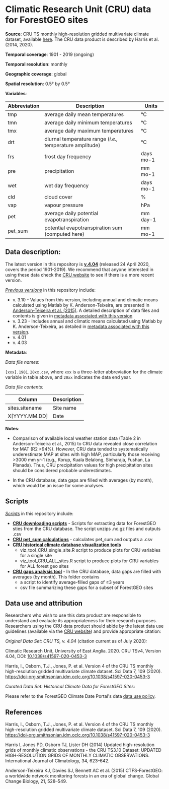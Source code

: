 # Climatic Research Unit (CRU) data for ForestGEO sites

**Source**: CRU TS monthly high-resolution gridded multivariate climate dataset, available [here](https://crudata.uea.ac.uk/cru/data/hrg/). The CRU data product is described by Harris et al. (2014, 2020).

**Temporal coverage**: 1901 - 2019 (ongoing)

**Temporal resolution**: monthly

**Geographic coverage**: global

**Spatial resolution**: 0.5° by 0.5°

**Variables**: 
               
Abbreviation	| Description	| Units
--|--|--
tmp	| average daily mean temperatures	|°C
tmn	| 	average daily minimum temperatures	| 	°C
tmx		| average daily maximum temperatures	| 	°C
drt		| diurnal temperature range	(*i.e.,* temperature amplitude)	| °C
frs		| frost day frequency	| days  mo-1
pre	| 	precipitation		| mm mo-1
wet		| wet day frequency	|  days	mo-1
cld		| cloud cover		| %
vap		| vapour pressure		| hPa
pet		| average daily potential evapotranspiration 	| 	mm day-1
pet_sum		| potential evapotranspiration sum (computed here)	| 	mm mo-1

## Data description:

The latest version in this repository is [**v.4.04**](https://github.com/forestgeo/Climate/tree/master/Climate_Data/CRU/CRU_v4_04) (released 24 April 2020, covers the period 1901-2019). We recommend that anyone interested in using these data check the [CRU website](https://crudata.uea.ac.uk/cru/data/hrg/) to see if there is a more recent version.

[*Previous versions*](https://github.com/forestgeo/Climate/tree/master/Climate_Data/CRU/previous_versions) in this repository include:
- v. 3.10 - Values from this version, including annual and climatic means calculated using Matlab by K. Anderson-Teixeira, are presented in [Anderson-Teixeira et al. (2015)](https://onlinelibrary.wiley.com/doi/abs/10.1111/gcb.12712). A detailed description of data files and contents is given in [metadata associated with this version](https://github.com/forestgeo/Climate/blob/master/Climate_Data/CRU/previous_versions/CRU_v3_10_01/CTFS-ForestGEO_historical_climate_metadata.pdf)
- v. 3.23 - Includes annual and climatic means calculated using Matlab by K. Anderson-Teixeira, as detailed in [metadata associated with this version](https://github.com/forestgeo/Climate/blob/master/Climate_Data/CRU/previous_versions/CRU_v3_23/CTFS-ForestGEO_historical_climate_metadata.pdf). 
- v. 4.01 
- v. 4.03 

**Metadata**:

*Data file names*: 

`[xxx].1901.20xx.csv`, where `xxx` is a three-letter abbreviation for the climate variable in table above, and `20xx` indicates the data end year. 

*Data file contents:*

Column	| Description
--|--
sites.sitename	| Site name
X[YYYY.MM.DD]	| Date 



**Notes**:

- Comparison of available local weather station data (Table 2 in Anderson-Teixeira et al., 2015) to CRU data revealed close correlation for MAT (R2 >94%). However, CRU data tended to systematically underestimate MAP at sites with high MAP, particularly those receiving >3000 mm yr-1 (e.g., Korup, Kuala Belalong, Sinharaja, Fushan, La Planada). Thus, CRU precipitation values for high precipitation sites should be considered probable underestimates.

- In the CRU database, data gaps are filled with averages (by month), which would be an issue for some analyses.

## Scripts

[*Scripts*](https://github.com/forestgeo/Climate/tree/master/Climate_Data/CRU/scripts) in this repository include: 
- **[CRU downloading scripts](https://github.com/forestgeo/Climate/tree/master/Climate_Data/CRU/scripts/downloading_CRU_scripts)** - Scripts for extracting data for ForestGEO sties from the CRU database. The script unzips .nc.gz files and outputs .csv
- **[CRU pet_sum calculations](https://github.com/forestgeo/Climate/blob/master/Climate_Data/CRU/scripts/Calculate_PET_sum.R)**  - calculates pet_sum and outputs a .csv
- **[CRU historical climate database visualization tools](https://github.com/forestgeo/Climate/tree/master/Climate_Data/CRU/scripts/CRU_viz_tool)**
   - viz_tool_CRU_single_site.R script to produce plots for CRU variables for a single site
   - viz_tool_CRU_ALL_sites.R script to produce plots for CRU variables for ALL forest geo sites
- **[CRU gaps analysis tool](https://github.com/forestgeo/Climate/tree/master/Climate_Data/CRU/scripts/CRU_gaps_analysis)** - In the CRU database, data gaps are filled with averages (by month). This folder contains 
   - a script to identify average-filled gaps of ≥3 years
   - csv file summarizing these gaps for a subset of ForestGEO sites




## Data use and attribution

Researchers who wish to use this data product are responsible to understand and evaluate its appropriateness for their research purposes. Researchers using the CRU data product should abide by the latest data use guidelines (available via the [CRU website](https://crudata.uea.ac.uk/cru/data/hrg/)) and provide appropriate citation:  

*Original Data Set: CRU TS, v. 4.04* (citation current as of July 2020):

Climatic Research Unit, University of East Anglia.  2020.  CRU TSv4, Version 4.04, DOI: [10.1038/s41597-020-0453-3](https://doi.org/10.1038/s41597-020-0453-3)

Harris, I., Osborn, T.J., Jones, P. et al. Version 4 of the CRU TS monthly high-resolution gridded multivariate climate dataset. Sci Data 7, 109 (2020). https://doi-org.smithsonian.idm.oclc.org/10.1038/s41597-020-0453-3


*Curated Data Set: Historical Climate Data for ForestGEO Sites*:  

Please refer to the ForestGEO Climate Date Portal's data [data use policy](https://github.com/forestgeo/Climate/blob/master/README.md#data-use-policy).


## References

Harris, I., Osborn, T.J., Jones, P. et al. Version 4 of the CRU TS monthly high-resolution gridded multivariate climate dataset. Sci Data 7, 109 (2020). https://doi-org.smithsonian.idm.oclc.org/10.1038/s41597-020-0453-3

Harris I, Jones PD, Osborn TJ, Lister DH (2014) Updated high-resolution grids of monthly climatic observations - the CRU TS3.10 Dataset: UPDATED HIGH-RESOLUTION GRIDS OF MONTHLY CLIMATIC OBSERVATIONS. International Journal of Climatology, 34, 623–642.

Anderson-Teixeira KJ, Davies SJ, Bennett AC et al. (2015) CTFS-ForestGEO: a worldwide network monitoring forests in an era of global change. Global Change Biology, 21, 528–549.





